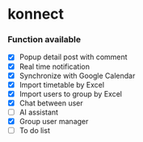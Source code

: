 # konnect

### Function available
- [x] Popup detail post with comment
- [x] Real time notification
- [x] Synchronize with Google Calendar
- [x] Import timetable by Excel
- [x] Import users to group by Excel
- [x] Chat between user
- [ ] AI assistant
- [x] Group user manager
- [ ] To do list
